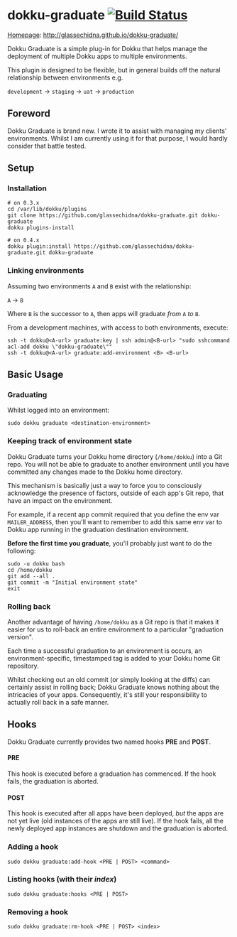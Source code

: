 # dokku-graduate [![Build Status](https://img.shields.io/travis/glassechidna/dokku-graduate.svg?branch=master "Build Status")](https://travis-ci.org/glassechidna/dokku-graduate)

[Homepage](http://glassechidna.github.io/dokku-graduate/): http://glassechidna.github.io/dokku-graduate/

Dokku Graduate is a simple plug-in for Dokku that helps manage the deployment of multiple Dokku apps to multiple environments.

This plugin is designed to be flexible, but in general builds off the natural
relationship between environments e.g.

```development``` -> ```staging``` -> ```uat```  -> ```production```

## Foreword

Dokku Graduate is brand new. I wrote it to assist with managing my clients'
environments. Whilst I am currently using it for that purpose, I would hardly
consider that battle tested.

## Setup

### Installation

```shell
# on 0.3.x
cd /var/lib/dokku/plugins
git clone https://github.com/glassechidna/dokku-graduate.git dokku-graduate
dokku plugins-install

# on 0.4.x
dokku plugin:install https://github.com/glassechidna/dokku-graduate.git dokku-graduate
```

### Linking environments

Assuming two environments ```A``` and ```B``` exist with the relationship:

```A``` -> ```B```

Where ```B``` is the successor to ```A```, then apps will graduate *from*
```A``` *to* ```B```.

From a development machines, with access to both environments, execute:

    ssh -t dokku@<A-url> graduate:key | ssh admin@<B-url> "sudo sshcommand acl-add dokku \"dokku-graduate\""
    ssh -t dokku@<A-url> graduate:add-environment <B> <B-url>

## Basic Usage

### Graduating

Whilst logged into an environment:

    sudo dokku graduate <destination-environment>

### Keeping track of environment state

Dokku Graduate turns your Dokku home directory (```/home/dokku```) into a Git
repo. You will not be able to graduate to another environment until you have
committed any changes made to the Dokku home directory.

This mechanism is basically just a way to force you to consciously acknowledge
the presence of factors, outside of each app's Git repo, that have an impact on
the environment.

For example, if a recent app commit required that you define the env var
```MAILER_ADDRESS```, then you'll want to remember to add this same env var to
Dokku app running in the graduation destination environment.

**Before the first time you graduate**, you'll probably just want to do the
following:

    sudo -u dokku bash
    cd /home/dokku
    git add --all .
    git commit -m "Initial environment state"
    exit

### Rolling back

Another advantage of having ```/home/dokku``` as a Git repo is that it makes it
easier for us to roll-back an entire environment to a particular "graduation
version".

Each time a successful graduation to an environment is occurs, an
environment-specific, timestamped tag is added to your Dokku home Git
repository.

Whilst checking out an old commit (or simply looking at the diffs) can certainly
assist in rolling back; Dokku Graduate knows nothing about the intricacies of
your apps. Consequently, it's still your responsibility to actually roll back in
a safe manner.

## Hooks

Dokku Graduate currently provides two named hooks **PRE** and **POST**.

#### PRE

This hook is executed before a graduation has commenced. If the hook fails, the
graduation is aborted.

#### POST

This hook is executed after all apps have been deployed, *but* the apps are not
yet live (old instances of the apps are still live). If the hook fails, all the
newly deployed app instances are shutdown and the graduation is aborted.

### Adding a hook

    sudo dokku graduate:add-hook <PRE | POST> <command>

### Listing hooks (with their *index*)

    sudo dokku graduate:hooks <PRE | POST>

### Removing a hook

    sudo dokku graduate:rm-hook <PRE | POST> <index>
